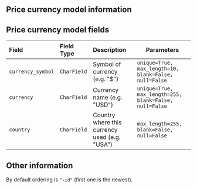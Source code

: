 ## Price currency model information

## Price currency model fields

| Field             | Field Type  | Description                                   | Parameters                                             |
| :---------------- | :---------- | :-------------------------------------------- | ------------------------------------------------------ |
| `currency_symbol` | `CharField` | Symbol of currency (e.g. "$")                 | `unique=True, max_length=10, blank=False, null=False`  |
| `currency`        | `CharField` | Currency name (e.g. "USD")                    | `unique=True, max_length=255, blank=False, null=False` |
| `country`         | `CharField` | Country where this currency used (e.g. "USA") | `max_length=255, blank=False, null=False`              |

## Other information

By default ordering is `"-id"` (first one is the newest).
